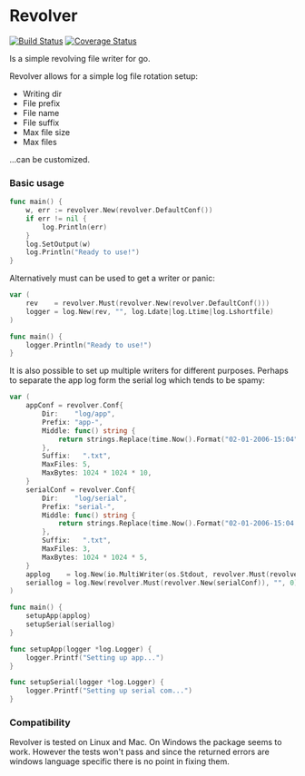 # Revolver
[![Build Status](https://travis-ci.org/jksch/revolver.svg?branch=master)](https://travis-ci.org/jksch/revolver)
[![Coverage Status](https://coveralls.io/repos/github/jksch/revolver/badge.svg)](https://coveralls.io/github/jksch/revolver)

Is a simple revolving file writer for go.

Revolver allows for a simple log file rotation setup:

* Writing dir
* File prefix
* File name
* File suffix
* Max file size
* Max files 

...can be customized.
### Basic usage
```go
func main() {
	w, err := revolver.New(revolver.DefaultConf())
	if err != nil {
		log.Println(err)
	}
	log.SetOutput(w)
	log.Println("Ready to use!")
}
```
Alternatively must can be used to get a writer or panic:
```go
var (
	rev    = revolver.Must(revolver.New(revolver.DefaultConf()))
	logger = log.New(rev, "", log.Ldate|log.Ltime|log.Lshortfile)
)

func main() {
	logger.Println("Ready to use!")
}
```
It is also possible to set up multiple writers for different purposes. Perhaps to separate the app log form the serial log which tends to be spamy:
```go
var (
	appConf = revolver.Conf{
		Dir:    "log/app",
		Prefix: "app-",
		Middle: func() string {
			return strings.Replace(time.Now().Format("02-01-2006-15:04"), ":", "_", -1)
		},
		Suffix:   ".txt",
		MaxFiles: 5,
		MaxBytes: 1024 * 1024 * 10,
	}
	serialConf = revolver.Conf{
		Dir:    "log/serial",
		Prefix: "serial-",
		Middle: func() string {
			return strings.Replace(time.Now().Format("02-01-2006-15:04:00"), ":", "_", -1)
		},
		Suffix:   ".txt",
		MaxFiles: 3,
		MaxBytes: 1024 * 1024 * 5,
	}
	applog    = log.New(io.MultiWriter(os.Stdout, revolver.Must(revolver.New(appConf))), "", 0)
	seriallog = log.New(revolver.Must(revolver.New(serialConf)), "", 0)
)

func main() {
	setupApp(applog)
	setupSerial(seriallog)
}

func setupApp(logger *log.Logger) {
	logger.Printf("Setting up app...")
}

func setupSerial(logger *log.Logger) {
	logger.Printf("Setting up serial com...")
}
```
### Compatibility
Revolver is tested on Linux and Mac. On Windows the package seems to work. However the tests won't pass and since the returned errors are windows language specific there is no point in fixing them.
